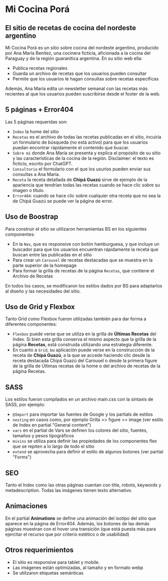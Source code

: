 # Mi Cocina Porá
## El sitio de recetas de cocina del nordeste argentino

Mi Cocina Porá es un sitio sobre cocina del nordeste argentino, producido por Ana María Benítez, una cocinera ficticia, aficionada a la cocina del Paraguay y de la región guaranítica argentina. En su sitio web ella:

- Publica recetas regionales
- Guarda un archivo de recetas que los usuarios pueden consultar
- Permite que los usuarios le hagan consultas sobre recetas específicas

Además, Ana María edita un newsletter semanal con las recetas más recientes al que los usuarios pueden suscribirse desde el footer de la web.


## 5 páginas + Error404

Las 5 páginas requeridas son:
- `Index` la home del sitio
- `Recetas` es el archivo de todas las recetas publicadas en el sitio, incuiría un formulario de búsqueda (no está activo) para que los usuarios puedan encontrar rápidamente el contenido que buscar.
- `Sobre mí` donde Ana María se presenta y explica el propósito de su sitio y las características de la cocina de la región. Disclaimer: el texto es ficticio, escrito por ChatGPT.
- `Consultorio` el formulario con el que los usurios pueden enviar sus consultas a Ana María.
- `Receta` la receta detallada de **Chipá Guazú** sirve de ejemplo de la apariencia que tendrían todas las recetas cuando se hace clic sobre su imagen o título.
- `Error404`: cuando se hace clic sobre cualquier otra receta que no sea la de Chipá Guazú se puede ver la página de error.


## Uso de Boostrap

Para construir el sitio se utilizaron herramientas BS en los siguientes componentes:

- En la `Nav`, que es responsive con botón hamburguesa, y que incluye un buscador para que los usuarios encuentran rápidamente la receta que buscan entre las publicadas en el sitio
- Para crear un `Carousel` de recetas destacadas que se muestra en la parte superior de la homepage
- Para formar la grilla de recetas de la página `Recetas`, que contiene el Archivo de Recetas

En todos los casos, se modificaron los estilos dados por BS para adaptarlos al diseño y las necesidades del sitio.


## Uso de Grid y Flexbox

Tanto Grid como Flexbox fueron utilizadas también para dar forma a diferentes componentes: 
- `Flexbox` puede verse que se utiliza en la grilla de **Últimas Recetas** del Index. Si bien esta grilla conserva el mismo aspecto que la grilla de la página **Recetas**, está construida utilizando una estrategia diferente.
- En cuanto a `Grid`, su aplicación puede verse en la construcción de la receta de **Chipá Guazú**, a la que se accede haciendo clic desde la receta destacada Chipá Guazú del Carousel o desde la primera figure de la grilla de Últimas recetas de la home o del archivo de recetas de la página Recetas.



## SASS
Los estilos fueron compilados en un archivo main.css con la sintaxis de SASS, por ejemplo:

- `@Import` para importar las fuentes de Google y los partials de estilos
- `nesting` en casos como, por ejemplo Grilla >> figure >> image (ver estilo de Index en partial "General content")
- `vars` en el partial de Vars se definen los colores del sitio, fuentes, tamaños y pesos tipográficos
- `mixins` se utiliza para definir las propiedades de los componentes flex que se repiten a lo largo de todo el sitio
- `extend` se aprovecha para definir el estilo de algunos botones (ver partial "Forms")


## SEO

Tanto el Index como las otras páginas cuentan con title, robots, keywords y metadescription. Todas las imágenes tienen texto alternativo.

## Animaciones

En el partial **Animations** se define una animación del isotipo del sitio que aparece en la página de Error404. Además, los botones de las demás páginas muestran con el hover una transición (que está puesta más para ejercitar el recurso que por criterio estético o de usabilidad)


## Otros requerimientos

- El sitio es responsive para tablet y mobile.
- Las imágenes están optimizadas, al tamaño y en formato webp
- Se utilizaron etiquetas semánticas